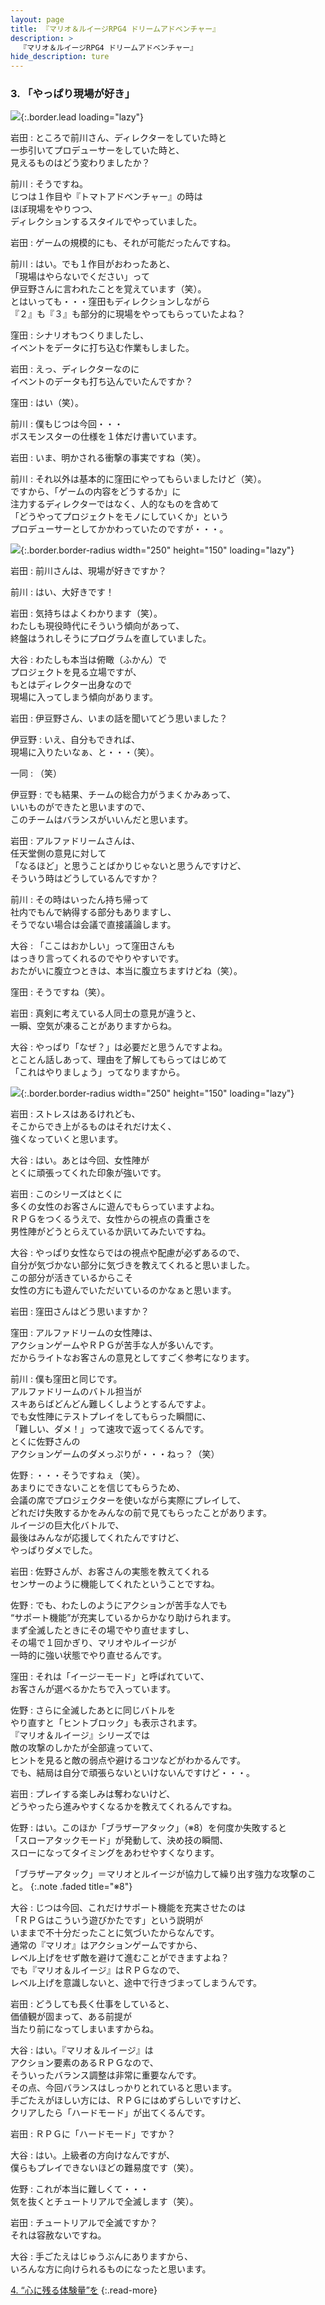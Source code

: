 ```yaml
---
layout: page
title: 『マリオ＆ルイージRPG4 ドリームアドベンチャー』
description: >
  『マリオ＆ルイージRPG4 ドリームアドベンチャー』
hide_description: ture
---
```


### 3. 「やっぱり現場が好き」

![](/interviews/jp/3ds/aymj/vol1/img/mainvisual3.jpg){:.border.lead loading="lazy"}

岩田
: ところで前川さん、ディレクターをしていた時と<br>一歩引いてプロデューサーをしていた時と、<br>見えるものはどう変わりましたか？

前川
: そうですね。<br>じつは１作目や『トマトアドベンチャー』の時は<br>ほぼ現場をやりつつ、<br>ディレクションするスタイルでやっていました。

岩田
: ゲームの規模的にも、それが可能だったんですね。

前川
: はい。でも１作目がおわったあと、<br>「現場はやらないでください」って<br>伊豆野さんに言われたことを覚えています（笑）。<br>とはいっても・・・窪田もディレクションしながら<br>『２』も『３』も部分的に現場をやってもらっていたよね？

窪田
: シナリオもつくりましたし、<br>イベントをデータに打ち込む作業もしました。

岩田
: えっ、ディレクターなのに<br>イベントのデータも打ち込んでいたんですか？

窪田
: はい（笑）。

前川
: 僕もじつは今回・・・<br>ボスモンスターの仕様を１体だけ書いています。

岩田
: いま、明かされる衝撃の事実ですね（笑）。

前川
: それ以外は基本的に窪田にやってもらいましたけど（笑）。<br>ですから、「ゲームの内容をどうするか」に<br>注力するディレクターではなく、人的なものを含めて<br>「どうやってプロジェクトをモノにしていくか」という<br>プロデューサーとしてかかわっていたのですが・・・。

![](/interviews/jp/3ds/aymj/vol1/img/photo11.jpg){:.border.border-radius width="250" height="150"  loading="lazy"}

岩田
: 前川さんは、現場が好きですか？

前川
: はい、大好きです！

岩田
: 気持ちはよくわかります（笑）。<br>わたしも現役時代にそういう傾向があって、<br>終盤はうれしそうにプログラムを直していました。

大谷
: わたしも本当は俯瞰（ふかん）で<br>プロジェクトを見る立場ですが、<br>もとはディレクター出身なので<br>現場に入ってしまう傾向があります。

岩田
: 伊豆野さん、いまの話を聞いてどう思いました？

伊豆野
: いえ、自分もできれば、<br>現場に入りたいなぁ、と・・・（笑）。

一同
: （笑）

伊豆野
: でも結果、チームの総合力がうまくかみあって、<br>いいものができたと思いますので、<br>このチームはバランスがいいんだと思います。

岩田
: アルファドリームさんは、<br>任天堂側の意見に対して<br>「なるほど」と思うことばかりじゃないと思うんですけど、<br>そういう時はどうしているんですか？

前川
: その時はいったん持ち帰って<br>社内でもんで納得する部分もありますし、<br>そうでない場合は会議で直接議論します。

大谷
: 「ここはおかしい」って窪田さんも<br>はっきり言ってくれるのでやりやすいです。<br>おたがいに腹立つときは、本当に腹立ちますけどね（笑）。

窪田
: そうですね（笑）。

岩田
: 真剣に考えている人同士の意見が違うと、<br>一瞬、空気が凍ることがありますからね。

大谷
: やっぱり「なぜ？」は必要だと思うんですよね。<br>とことん話しあって、理由を了解してもらってはじめて<br>「これはやりましょう」ってなりますから。

![](/interviews/jp/3ds/aymj/vol1/img/photo12.jpg){:.border.border-radius width="250" height="150"  loading="lazy"}

岩田
: ストレスはあるけれども、<br>そこからでき上がるものはそれだけ太く、<br>強くなっていくと思います。

大谷
: はい。あとは今回、女性陣が<br>とくに頑張ってくれた印象が強いです。

岩田
: このシリーズはとくに<br>多くの女性のお客さんに遊んでもらっていますよね。<br>ＲＰＧをつくるうえで、女性からの視点の貴重さを<br>男性陣がどうとらえているか訊いてみたいですね。

大谷
: やっぱり女性ならではの視点や配慮が必ずあるので、<br>自分が気づかない部分に気づきを教えてくれると思いました。<br>この部分が活きているからこそ<br>女性の方にも遊んでいただいているのかなぁと思います。

岩田
: 窪田さんはどう思いますか？

窪田
: アルファドリームの女性陣は、<br>アクションゲームやＲＰＧが苦手な人が多いんです。<br>だからライトなお客さんの意見としてすごく参考になります。

前川
: 僕も窪田と同じです。<br>アルファドリームのバトル担当が<br>スキあらばどんどん難しくしようとするんですよ。<br>でも女性陣にテストプレイをしてもらった瞬間に、<br>「難しい、ダメ！」って速攻で返ってくるんです。<br>とくに佐野さんの<br>アクションゲームのダメっぷりが・・・ねっ？（笑）

佐野
: ・・・そうですねぇ（笑）。<br>あまりにできないことを信じてもらうため、<br>会議の席でプロジェクターを使いながら実際にプレイして、<br>どれだけ失敗するかをみんなの前で見てもらったことがあります。<br>ルイージの巨大化バトルで、<br>最後はみんなが応援してくれたんですけど、<br>やっぱりダメでした。

岩田
: 佐野さんが、お客さんの実態を教えてくれる<br>センサーのように機能してくれたということですね。

佐野
: でも、わたしのようにアクションが苦手な人でも<br>“サポート機能”が充実しているからかなり助けられます。<br>まず全滅したときにその場でやり直せますし、<br>その場で１回かぎり、マリオやルイージが<br>一時的に強い状態でやり直せるんです。

窪田
: それは「イージーモード」と呼ばれていて、<br>お客さんが選べるかたちで入っています。

佐野
: さらに全滅したあとに同じバトルを<br>やり直すと「ヒントブロック」も表示されます。<br>『マリオ＆ルイージ』シリーズでは<br>敵の攻撃のしかたが全部違っていて、<br>ヒントを見ると敵の弱点や避けるコツなどがわかるんです。<br>でも、結局は自分で頑張らないといけないんですけど・・・。

岩田
: プレイする楽しみは奪わないけど、<br>どうやったら進みやすくなるかを教えてくれるんですね。

佐野
: はい。このほか「ブラザーアタック」（※8）を何度か失敗すると<br>「スローアタックモード」が発動して、決め技の瞬間、<br>スローになってタイミングをあわせやすくなります。

「ブラザーアタック」＝マリオとルイージが協力して繰り出す強力な攻撃のこと。
{:.note .faded title="※8"}

大谷
: じつは今回、これだけサポート機能を充実させたのは<br>「ＲＰＧはこういう遊びかたです」という説明が<br>いままで不十分だったことに気づいたからなんです。<br>通常の『マリオ』はアクションゲームですから、<br>レベル上げをせず敵を避けて進むことができますよね？<br>でも『マリオ＆ルイージ』はＲＰＧなので、<br>レベル上げを意識しないと、途中で行きづまってしまうんです。

岩田
: どうしても長く仕事をしていると、<br>価値観が固まって、ある前提が<br>当たり前になってしまいますからね。

大谷
: はい。『マリオ＆ルイージ』は<br>アクション要素のあるＲＰＧなので、<br>そういったバランス調整は非常に重要なんです。<br>その点、今回バランスはしっかりとれていると思います。<br>手ごたえがほしい方には、ＲＰＧにはめずらしいですけど、<br>クリアしたら「ハードモード」が出てくるんです。

岩田
: ＲＰＧに「ハードモード」ですか？ 

大谷
: はい。上級者の方向けなんですが、<br>僕らもプレイできないほどの難易度です（笑）。

佐野
: これが本当に難しくて・・・<br>気を抜くとチュートリアルで全滅します（笑）。

岩田
: チュートリアルで全滅ですか？<br>それは容赦ないですね。

大谷
: 手ごたえはじゅうぶんにありますから、<br>いろんな方に向けられるものになったと思います。


[4. “心に残る体験量”を](4.md)
{:.read-more}
